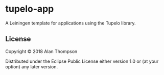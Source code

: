 # tupelo-app

A Leiningen template for applications using the Tupelo library.

## License

Copyright © 2018 Alan Thompson

Distributed under the Eclipse Public License either version 1.0 or (at
your option) any later version.
